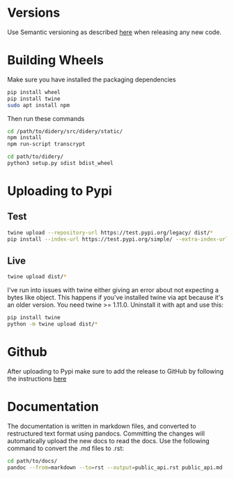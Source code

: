 # Versions
Use Semantic versioning as described [here](https://semver.org/) when releasing any new code.

# Building Wheels
Make sure you have installed the packaging dependencies
```bash
pip install wheel
pip install twine
sudo apt install npm
```

Then run these commands
```bash
cd /path/to/didery/src/didery/static/
npm install
npm run-script transcrypt

cd path/to/didery/
python3 setup.py sdist bdist_wheel
```

# Uploading to Pypi

## Test
```bash
twine upload --repository-url https://test.pypi.org/legacy/ dist/*
pip install --index-url https://test.pypi.org/simple/ --extra-index-url https://pypi.org/simple didery
```

## Live
```bash
twine upload dist/*
```
I've run into issues with twine either giving an error about not expecting a bytes like object.  This happens if you've installed twine via apt because it's an older version. You need twine >= 1.11.0. Uninstall it with apt and use this:
```bash
pip install twine
python -m twine upload dist/*
```

# Github
After uploading to Pypi make sure to add the release to GitHub by following the instructions [here](https://help.github.com/articles/creating-releases/)

# Documentation
The documentation is written in markdown files, and converted to restructured 
text format using pandocs.  Committing the changes will automatically upload the 
new docs to read the docs.  Use the following command to convert the .md files to .rst:

```bash
cd path/to/docs/
pandoc --from=markdown --to=rst --output=public_api.rst public_api.md
```